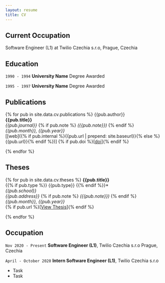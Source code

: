 ```yaml
---
layout: resume
title: CV
---
```

## Current Occupation

Software Engineer (L1) at Twilio Czechia s.r.o, Prague, Czechia

## Education

`1990 - 1994`
__University Name__
Degree Awarded

`1995 - 1997`
__University Name__
Degree Awarded 

## Publications

<!-- A list is also available [online](https://scholar.google.co.uk/citations?user=LTOTl0YAAAAJ) -->

{% for pub in site.data.cv.publications %}
    {{pub.author}}<br />
    **{{pub.title}}**<br />
    *{{pub.journal}}*
        {% if pub.note %}
            *({{pub.note}})*
        {% endif %} 
        *{{pub.month}}, {{pub.year}}*<br />
    [[web]({% if pub.internal %}{{pub.url | prepend: site.baseurl}}{% else %}{{pub.url}}{% endif %})]
     {% if pub.doi %}[[doi]({{pub.doi}})]{% endif %}

{% endfor %}

## Theses

{% for pub in site.data.cv.theses %}
    **{{pub.title}}**<br />
    {{% if pub.type %}} {{pub.type}} {{% endif %}}*<br />
    _{{pub.school}}_<br />
    _{{pub.address}}_ {% if pub.note %} *({{pub.note}})*
        {% endif %} *{{pub.month}}, {{pub.year}}* <br />
    {% if pub.url %}[[View Thesis]({{pub.url}})]{% endif %}

{% endfor %}

## Occupation

`Nov 2020 - Present`
__Software Engineer (L1)__, Twilio Czechia s.r.o
Prague, Czechia  

`April - October 2020`
__Intern Software Engineer (L1)__, Twilio Czechia s.r.o 

- Task
- Task



<!-- ### Footer

Last updated: Oct 23, 2020 -->



